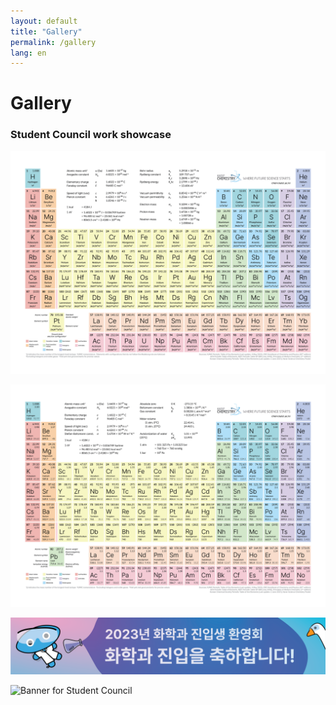 ```yaml
---
layout: default
title: "Gallery"
permalink: /gallery
lang: en
---
```


# Gallery

### Student Council work showcase

![Periodic table - front](/assets/img/gallery/periodic_table_front.png)

![Periodic table - back](/assets/img/gallery/periodic_table_back.png)

![Banner for Student Council](/assets/img/gallery/chemistry_dept_banner.png)

![Banner for Student Council](/assets/img/gallery/chemistry_dept_banner_2.png)

